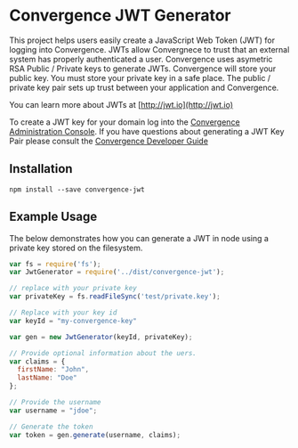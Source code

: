 # Convergence JWT Generator
This project helps users easily create a JavaScript Web Token (JWT) for logging into Convergence.  JWTs allow Convergnece to trust that an external system has properly authenticated a user.  Convergence uses asymetric RSA Public / Private keys to generate JWTs. Convergence will store your public key.  You must store your private key in a safe place.  The public / private key pair sets up trust between your application and Convergence.

You can learn more about JWTs at [http://jwt.io](http://jwt.io)

To create a JWT key for your domain log into the [Convergence Administration Console](https://convergence.io). If you have questions about generating a JWT Key Pair please consult the [Convergence Developer Guide](https://docs.convergence.io/guide/)

## Installation
`npm install --save convergence-jwt`

## Example Usage
The below demonstrates how you can generate a JWT in node using a private key stored on the filesystem.

```js
var fs = require('fs');
var JwtGenerator = require('../dist/convergence-jwt');

// replace with your private key
var privateKey = fs.readFileSync('test/private.key');

// Replace with your key id
var keyId = "my-convergence-key"

var gen = new JwtGenerator(keyId, privateKey);

// Provide optional information about the uers.
var claims = {
  firstName: "John",
  lastName: "Doe"
};

// Provide the username
var username = "jdoe";

// Generate the token
var token = gen.generate(username, claims);
```